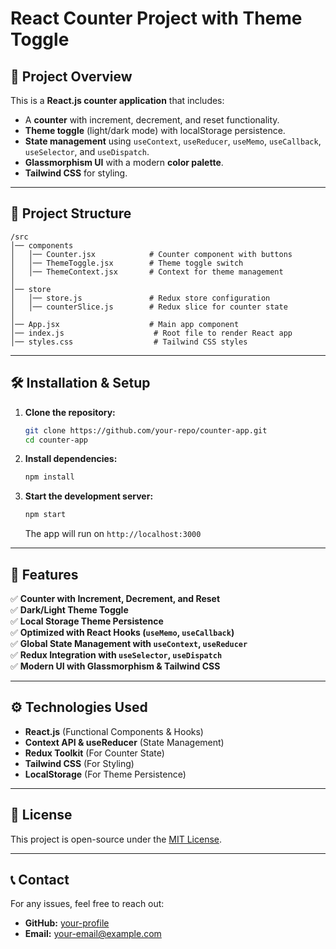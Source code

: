 # React Counter Project with Theme Toggle

## 📌 Project Overview
This is a **React.js counter application** that includes:
- A **counter** with increment, decrement, and reset functionality.
- **Theme toggle** (light/dark mode) with localStorage persistence.
- **State management** using `useContext`, `useReducer`, `useMemo`, `useCallback`, `useSelector`, and `useDispatch`.
- **Glassmorphism UI** with a modern **color palette**.
- **Tailwind CSS** for styling.

---

## 📂 Project Structure
```
/src
│── components
│   │── Counter.jsx            # Counter component with buttons
│   │── ThemeToggle.jsx        # Theme toggle switch
│   │── ThemeContext.jsx       # Context for theme management
│
│── store
│   │── store.js               # Redux store configuration
│   │── counterSlice.js        # Redux slice for counter state
│
│── App.jsx                    # Main app component
│── index.js                    # Root file to render React app
│── styles.css                  # Tailwind CSS styles
```

---

## 🛠️ Installation & Setup
1. **Clone the repository:**
   ```sh
   git clone https://github.com/your-repo/counter-app.git
   cd counter-app
   ```

2. **Install dependencies:**
   ```sh
   npm install
   ```

3. **Start the development server:**
   ```sh
   npm start
   ```
   The app will run on `http://localhost:3000`

---

## 🚀 Features
✅ **Counter with Increment, Decrement, and Reset**  
✅ **Dark/Light Theme Toggle**  
✅ **Local Storage Theme Persistence**  
✅ **Optimized with React Hooks (`useMemo`, `useCallback`)**  
✅ **Global State Management with `useContext`, `useReducer`**  
✅ **Redux Integration with `useSelector`, `useDispatch`**  
✅ **Modern UI with Glassmorphism & Tailwind CSS**  

---

## ⚙️ Technologies Used
- **React.js** (Functional Components & Hooks)
- **Context API & useReducer** (State Management)
- **Redux Toolkit** (For Counter State)
- **Tailwind CSS** (For Styling)
- **LocalStorage** (For Theme Persistence)

---

## 📜 License
This project is open-source under the [MIT License](LICENSE).

---

## 📞 Contact
For any issues, feel free to reach out:
- **GitHub:** [your-profile](https://github.com/your-profile)
- **Email:** your-email@example.com
